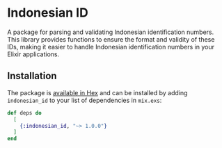 # Indonesian ID

A package for parsing and validating Indonesian identification numbers. This library provides
functions to ensure the format and validity of these IDs, making it easier to handle Indonesian
identification numbers in your Elixir applications.

## Installation

The package is [available in Hex](https://hex.pm/packages/indonesian_id) and can be installed
by adding `indonesian_id` to your list of dependencies in `mix.exs`:

```elixir
def deps do
  [
    {:indonesian_id, "~> 1.0.0"}
  ]
end
```
